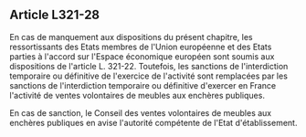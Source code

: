 Article L321-28
----
En cas de manquement aux dispositions du présent chapitre, les ressortissants
des Etats membres de l'Union européenne et des Etats parties à l'accord sur
l'Espace économique européen sont soumis aux dispositions de l'article L.
321-22. Toutefois, les sanctions de l'interdiction temporaire ou définitive de
l'exercice de l'activité sont remplacées par les sanctions de l'interdiction
temporaire ou définitive d'exercer en France l'activité de ventes volontaires de
meubles aux enchères publiques.

En cas de sanction, le Conseil des ventes volontaires de meubles aux enchères
publiques en avise l'autorité compétente de l'Etat d'établissement.
